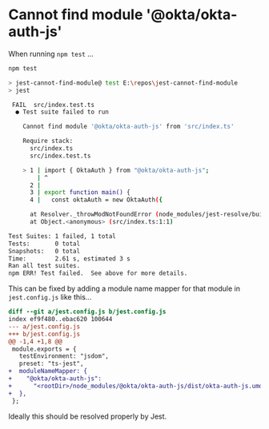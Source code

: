 # Cannot find module '@okta/okta-auth-js'

When running `npm test` ...

```bash
npm test

> jest-cannot-find-module@ test E:\repos\jest-cannot-find-module
> jest

 FAIL  src/index.test.ts
  ● Test suite failed to run

    Cannot find module '@okta/okta-auth-js' from 'src/index.ts'

    Require stack:
      src/index.ts
      src/index.test.ts

    > 1 | import { OktaAuth } from "@okta/okta-auth-js";
        | ^
      2 |
      3 | export function main() {
      4 |   const oktaAuth = new OktaAuth({

      at Resolver._throwModNotFoundError (node_modules/jest-resolve/build/resolver.js:491:11)
      at Object.<anonymous> (src/index.ts:1:1)

Test Suites: 1 failed, 1 total
Tests:       0 total
Snapshots:   0 total
Time:        2.61 s, estimated 3 s
Ran all test suites.
npm ERR! Test failed.  See above for more details.
```

This can be fixed by adding a module name mapper for that module in `jest.config.js` like this...

```diff
diff --git a/jest.config.js b/jest.config.js
index ef9f480..ebac620 100644
--- a/jest.config.js
+++ b/jest.config.js
@@ -1,4 +1,8 @@
 module.exports = {
   testEnvironment: "jsdom",
   preset: "ts-jest",
+  moduleNameMapper: {
+    "@okta/okta-auth-js":
+      "<rootDir>/node_modules/@okta/okta-auth-js/dist/okta-auth-js.umd.js",
+  },
 };
```

Ideally this should be resolved properly by Jest.
